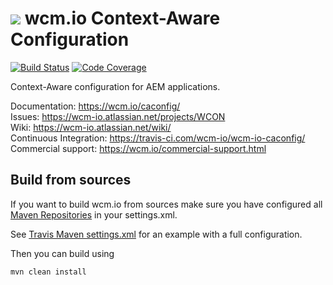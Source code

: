 <img src="https://wcm.io/images/favicon-16@2x.png"/> wcm.io Context-Aware Configuration
======
[![Build Status](https://travis-ci.com/wcm-io/wcm-io-caconfig.png?branch=develop)](https://travis-ci.com/wcm-io/wcm-io-caconfig)
[![Code Coverage](https://codecov.io/gh/wcm-io/wcm-io-caconfig/branch/develop/graph/badge.svg)](https://codecov.io/gh/wcm-io/wcm-io-caconfig)

Context-Aware configuration for AEM applications.

Documentation: https://wcm.io/caconfig/<br/>
Issues: https://wcm-io.atlassian.net/projects/WCON<br/>
Wiki: https://wcm-io.atlassian.net/wiki/<br/>
Continuous Integration: https://travis-ci.com/wcm-io/wcm-io-caconfig/<br/>
Commercial support: https://wcm.io/commercial-support.html


## Build from sources

If you want to build wcm.io from sources make sure you have configured all [Maven Repositories](https://wcm.io/maven.html) in your settings.xml.

See [Travis Maven settings.xml](https://github.com/wcm-io/wcm-io-caconfig/blob/master/.travis.maven-settings.xml) for an example with a full configuration.

Then you can build using

```
mvn clean install
```
